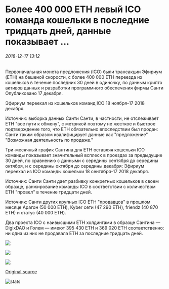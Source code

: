 # Более 400 000 ETH левый ICO команда кошельки в последние тридцать дней, данные показывает ...

###### 2018-12-17 13:12

Первоначальная монета предложения (ICO) были трансакции Эфириум (ETH) на бешеной скорости, с более 400 000 ETH переезда из кошельков в течение последних 30 дней в одиночку, по данным крипто активов данных и разработки программного обеспечения фирмы Санти Опубликовано 17 декабря.

Эфириум переехал из кошельков команд ICO 18 ноября-17 2018 декабря.

Источник: выборка данных Санти Санти, в частности, не отслеживает ETH "все пути к обмену", с метрикой поэтому не жесткое и быстрое подтверждение того, что ETH обязательно впоследствии был продан: Санти таким образом квалифицирует данные как "предложение" "Возможная деятельность по продаже."

Три-месячный график Сантина для ETH оставляя кошельки ICO команды показывает значительный всплеск в проездах за предыдущие 30 дней, по сравнению с данными с середины сентября до середины октября, и с середины октября до середины декабря: Эфириум переехал из ICO команды кошельки 18 сентября-17 2018 декабря.

Источник: Санти Санти дает разбивку конкретных кошельков в своем образце, ранжирование команды ICO в соответствии с количеством ETH "провел" в течение тридцати дней.

Источник: Санти других крупных ICO ETH "продавцов" в прошлом месяце Арагон (50 000 ETH), Kyber сети (47 290 ETH), friendz (40 870 ETH) и статус (40 000 ETH).

Два проекта ICO с наивысшими ETH холдингами в образце Сантина — DigixDAO и Голем — имеют 395 430 ETH и 369 020 ETH соответственно: ни одна из них не продавала ETH за последние тридцать дней.

![](https://s3.cointelegraph.com/storage/uploads/view/6f864da6cd34d9c839dd13ee5b8c5f58.png)

![](https://s3.cointelegraph.com/storage/uploads/view/f55e865a78d0d33897c062760a051095.png)

![](https://s3.cointelegraph.com/storage/uploads/view/082ee43090c1ec49bb18a17f6b7444cf.png)

[Original source](https://cointelegraph.com/news/over-400-000-eth-left-ico-team-wallets-in-the-past-thirty-days-data-shows)

![stats](https://c.statcounter.com/11760860/0/a89fa40b/1/ "stats")